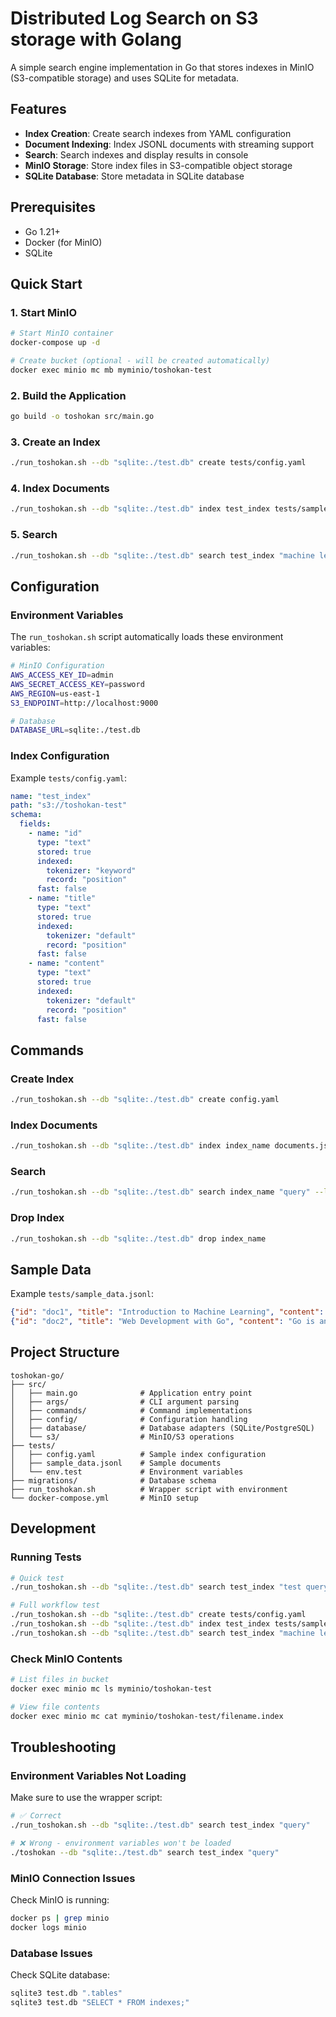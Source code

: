 # Distributed Log Search on S3 storage with Golang

A simple search engine implementation in Go that stores indexes in MinIO (S3-compatible storage) and uses SQLite for metadata.

## Features

- **Index Creation**: Create search indexes from YAML configuration
- **Document Indexing**: Index JSONL documents with streaming support
- **Search**: Search indexes and display results in console
- **MinIO Storage**: Store index files in S3-compatible object storage
- **SQLite Database**: Store metadata in SQLite database

## Prerequisites

- Go 1.21+
- Docker (for MinIO)
- SQLite

## Quick Start

### 1. Start MinIO

```bash
# Start MinIO container
docker-compose up -d

# Create bucket (optional - will be created automatically)
docker exec minio mc mb myminio/toshokan-test
```

### 2. Build the Application

```bash
go build -o toshokan src/main.go
```

### 3. Create an Index

```bash
./run_toshokan.sh --db "sqlite:./test.db" create tests/config.yaml
```

### 4. Index Documents

```bash
./run_toshokan.sh --db "sqlite:./test.db" index test_index tests/sample_data.jsonl
```

### 5. Search

```bash
./run_toshokan.sh --db "sqlite:./test.db" search test_index "machine learning" --limit 3
```

## Configuration

### Environment Variables

The `run_toshokan.sh` script automatically loads these environment variables:

```bash
# MinIO Configuration
AWS_ACCESS_KEY_ID=admin
AWS_SECRET_ACCESS_KEY=password
AWS_REGION=us-east-1
S3_ENDPOINT=http://localhost:9000

# Database
DATABASE_URL=sqlite:./test.db
```

### Index Configuration

Example `tests/config.yaml`:

```yaml
name: "test_index"
path: "s3://toshokan-test"
schema:
  fields:
    - name: "id"
      type: "text"
      stored: true
      indexed:
        tokenizer: "keyword"
        record: "position"
      fast: false
    - name: "title"
      type: "text"
      stored: true
      indexed:
        tokenizer: "default"
        record: "position"
      fast: false
    - name: "content"
      type: "text"
      stored: true
      indexed:
        tokenizer: "default"
        record: "position"
      fast: false
```

## Commands

### Create Index

```bash
./run_toshokan.sh --db "sqlite:./test.db" create config.yaml
```

### Index Documents

```bash
./run_toshokan.sh --db "sqlite:./test.db" index index_name documents.jsonl
```

### Search

```bash
./run_toshokan.sh --db "sqlite:./test.db" search index_name "query" --limit 10
```

### Drop Index

```bash
./run_toshokan.sh --db "sqlite:./test.db" drop index_name
```

## Sample Data

Example `tests/sample_data.jsonl`:

```json
{"id": "doc1", "title": "Introduction to Machine Learning", "content": "Machine learning is a subset of artificial intelligence.", "author": "John Doe", "category": "technology", "tags": ["AI", "ML"], "published_date": "2024-01-15", "rating": 4.5}
{"id": "doc2", "title": "Web Development with Go", "content": "Go is an excellent language for building web applications.", "author": "Alice Brown", "category": "programming", "tags": ["golang", "web"], "published_date": "2024-01-25", "rating": 4.6}
```

## Project Structure

```
toshokan-go/
├── src/
│   ├── main.go              # Application entry point
│   ├── args/                # CLI argument parsing
│   ├── commands/            # Command implementations
│   ├── config/              # Configuration handling
│   ├── database/            # Database adapters (SQLite/PostgreSQL)
│   └── s3/                  # MinIO/S3 operations
├── tests/
│   ├── config.yaml          # Sample index configuration
│   ├── sample_data.jsonl    # Sample documents
│   └── env.test             # Environment variables
├── migrations/              # Database schema
├── run_toshokan.sh          # Wrapper script with environment
└── docker-compose.yml       # MinIO setup
```

## Development

### Running Tests

```bash
# Quick test
./run_toshokan.sh --db "sqlite:./test.db" search test_index "test query"

# Full workflow test
./run_toshokan.sh --db "sqlite:./test.db" create tests/config.yaml
./run_toshokan.sh --db "sqlite:./test.db" index test_index tests/sample_data.jsonl
./run_toshokan.sh --db "sqlite:./test.db" search test_index "machine learning"
```

### Check MinIO Contents

```bash
# List files in bucket
docker exec minio mc ls myminio/toshokan-test

# View file contents
docker exec minio mc cat myminio/toshokan-test/filename.index
```

## Troubleshooting

### Environment Variables Not Loading

Make sure to use the wrapper script:

```bash
# ✅ Correct
./run_toshokan.sh --db "sqlite:./test.db" search test_index "query"

# ❌ Wrong - environment variables won't be loaded
./toshokan --db "sqlite:./test.db" search test_index "query"
```

### MinIO Connection Issues

Check MinIO is running:

```bash
docker ps | grep minio
docker logs minio
```

### Database Issues

Check SQLite database:

```bash
sqlite3 test.db ".tables"
sqlite3 test.db "SELECT * FROM indexes;"
```





